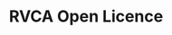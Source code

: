 ---
schema: default
title: RVCA Open Licence
organization: RVCA
notes: "Allows you to distribute, remix, tweak, and build upon our work, even commercially, as long as you credit RVCA for the original creation and licence new creations under identical terms. This is our most accommodating licence offered and allows for maximum dissemination and use of RVCA's licenced information. \r\n\r\nRequired: Attribution, Licence and Copyright Notice \r\nPermitted: Private Use, Commercial Use, Distribute, Modification, Sell, Derivatives\r\nForbidden: Sublicence and Hold Liable "
resources:
  - name: RVCA Open Data Licence
    url: 'http://gis.rvca.ca/RVCA Open Data Licence.pdf'
    format: pdf
license: 'https://gis.rvca.ca/RVCA Open Data Licence.pdf'
category:
  - Licence Agreements
maintainer: 'Dave Crossman, RVCA GIS Coordinator'
maintainer_email: gis@rvca.ca
lastUpdate: <strong>01-13-2018</strong>
---